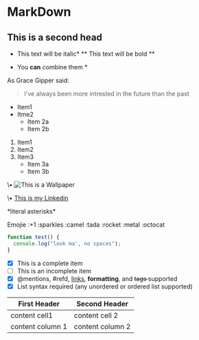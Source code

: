 # MarkDown

## This is a second head 

* This text will be italic*
** This text will be bold ** 

* You **can** combine them *

As Grace Gipper said: 
> I've always been more intrested
> in the future than the past 

* Item1
* Itme2
	* Item 2a
	* Item 2b

1. Item1
2. Item2
3. Item3
	* Item 3a
	* Item 3b

\• ![This is a Wallpaper](MarkDown/Walpaper.jpg)

\• [This is my Linkedin](https://www.linkedin.com/in/utcrystalw/)

\*literal asterisks\*

Emojie
:+1 :sparkles :camel :tada :rocket :metal :octocat
```javascript 
function test() {
  console.log("look ma', no spaces");
}
```

- [x] This is a complete item 
- [ ] This is an incomplete item
- [x] @mentions, #refd, [links](), **formatting**, and <del> tags </del> supported
- [x] List syntax required (any unordered or ordered list supported)

First Header | Second Header
------------ | -------------
content cell1 | content cell 2
content column 1 | content column 2
